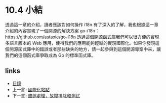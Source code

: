# 10.4 小結

透過這一章的介紹，讀者應該對如何操作 i18n 有了深入的了解，我也根據這一章介紹的內容實現了一個開源的解決方案 go-i18n：<https://github.com/astaxie/go-i18n>  透過這個開源函式庫我們可以很方便的實現多語言版本的 Web 應用，使得我們的應用能夠輕鬆的實現國際化。如果你發現這個開源函式庫中的錯誤或者那些缺失的地方，請一起參與到這個開源專案中來，讓我們的這個函式庫爭取成為 Go 的標準函式庫。

## links

* [目錄](preface.md)
* 上一節: [國際化站點](10.3.md)
* 下一節: [錯誤處理，故障排除和測試](11.0.md)
